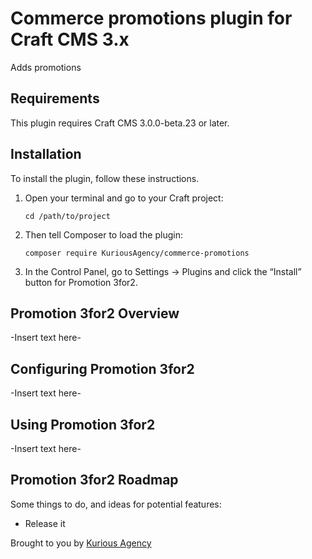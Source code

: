 # Commerce promotions plugin for Craft CMS 3.x

Adds promotions

## Requirements

This plugin requires Craft CMS 3.0.0-beta.23 or later.

## Installation

To install the plugin, follow these instructions.

1.  Open your terminal and go to your Craft project:

        cd /path/to/project

2.  Then tell Composer to load the plugin:

        composer require KuriousAgency/commerce-promotions

3.  In the Control Panel, go to Settings → Plugins and click the “Install” button for Promotion 3for2.

## Promotion 3for2 Overview

-Insert text here-

## Configuring Promotion 3for2

-Insert text here-

## Using Promotion 3for2

-Insert text here-

## Promotion 3for2 Roadmap

Some things to do, and ideas for potential features:

-   Release it

Brought to you by [Kurious Agency](https://kurious.agency)
